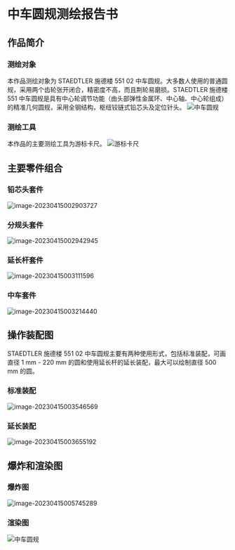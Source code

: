 # 中车圆规测绘报告书

## 作品简介

### 测绘对象

本作品测绘对象为 STAEDTLER 施德楼 551 02 中车圆规。大多数人使用的普通圆规，采用两个齿轮张开闭合，精密度不高，而且荆轮易磨损。STAEDTLER 施德楼 551 中车圆规是具有中心轮调节功能（由头部弹性金属环、中心轴、中心轮组成）的精准几何圆规，采用全钢结构，枢纽铰链式铅芯头及定位针头。
![中车圆规](./测绘报告书.assets/中车圆规.jpg)

### 测绘工具

本作品的主要测绘工具为游标卡尺。
![游标卡尺](./测绘报告书.assets/游标卡尺.jpg)

## 主要零件组合

### 铅芯头套件

![image-20230415002903727](./测绘报告书.assets/image-20230415002903727.png)

### 分规头套件

![image-20230415002942945](./测绘报告书.assets/image-20230415002942945.png)

### 延长杆套件

![image-20230415003111596](./测绘报告书.assets/image-20230415003111596.png)

### 中车套件

![image-20230415003214440](./测绘报告书.assets/image-20230415003214440.png)

## 操作装配图

STAEDTLER 施德楼 551 02 中车圆规主要有两种使用形式，包括标准装配，可画直径 1 mm - 220 mm 的圆和使用延长杆的延长装配，最大可以绘制直径 500 mm 的圆。

### 标准装配

![image-20230415003546569](./测绘报告书.assets/image-20230415003546569.png)

### 延长装配

![image-20230415003655192](./测绘报告书.assets/image-20230415003655192.png)

## 爆炸和渲染图

### 爆炸图

![image-20230415005745289](./测绘报告书.assets/image-20230415005745289.png)

### 渲染图

![中车圆规](./测绘报告书.assets/中车圆规-1681490255199-3.jpg)